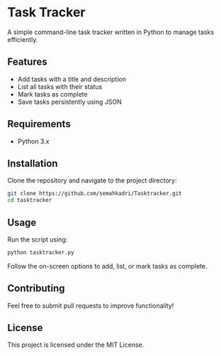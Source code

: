 # Task Tracker

A simple command-line task tracker written in Python to manage tasks efficiently.

## Features
- Add tasks with a title and description
- List all tasks with their status
- Mark tasks as complete
- Save tasks persistently using JSON

## Requirements
- Python 3.x

## Installation
Clone the repository and navigate to the project directory:
```sh
git clone https://github.com/semahkadri/Tasktracker.git
cd tasktracker
```

## Usage
Run the script using:
```sh
python tasktracker.py
```
Follow the on-screen options to add, list, or mark tasks as complete.

## Contributing
Feel free to submit pull requests to improve functionality!

## License
This project is licensed under the MIT License.

